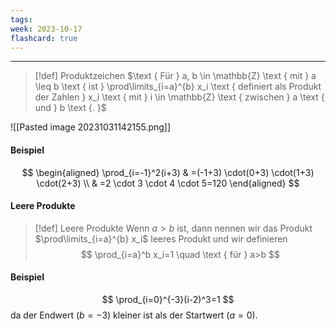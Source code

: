 ```yaml
---
tags: 
week: 2023-10-17
flashcard: true
---
```

***

> [!def] Produktzeichen
> $\text { Für } a, b \in \mathbb{Z} \text { mit } a \leq b \text { ist } \prod\limits_{i=a}^{b} x_i \text { definiert als Produkt der Zahlen } x_i \text { mit } i \in \mathbb{Z} \text { zwischen } a \text { und } b \text {. }$

![[Pasted image 20231031142155.png]]

#### Beispiel

$$
\begin{aligned}
\prod_{i=-1}^2(i+3) & =(-1+3) \cdot(0+3) \cdot(1+3) \cdot(2+3) \\
& =2 \cdot 3 \cdot 4 \cdot 5=120
\end{aligned}
$$

#### Leere Produkte

> [!def] Leere Produkte
> Wenn $a>b$ ist, dann nennen wir das Produkt $\prod\limits_{i=a}^{b} x_i$ leeres Produkt und wir definieren
> $$
> \prod_{i=a}^b x_i=1 \quad \text { für } a>b
> $$

#### Beispiel

$$
\prod_{i=0}^{-3}(i-2)^3=1
$$
da der Endwert $(b=-3)$ kleiner ist als der Startwert $(a=0)$.